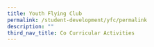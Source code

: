 ```yaml
---
title: Youth Flying Club
permalink: /student-development/yfc/permalink
description: ""
third_nav_title: Co Curricular Activities
---
```

